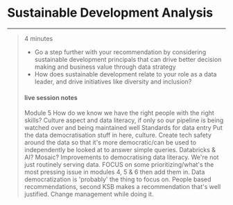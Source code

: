 # Sustainable Development Analysis

---
> 4 minutes
> * Go a step further with your recommendation by considering sustainable development principals that can drive better decision making and business value through data strategy
> * How does sustainable development relate to your role as a data leader, and drive initiatives like diversity and inclusion?
>
> #### live session notes
> Module 5 
> How do we know we have the right people with the right skills? 
> Culture aspect and data literacy, if only so our pipeline is being watched over and being maintained well
> Standards for data entry
> Put the data democratisation stuff in here, culture.
> Create tech safety around the data so that it's more democratic/can be used to independently be looked at to answer simple queries.
> Databricks & AI? Mosaic? Improvements to democratising data literacy. We're not just routinely serving data.
> FOCUS on some prioritizing/what's the most pressing issue in modules 4, 5 & 6 then add them in.
> Data democratization is 'probably' the thing to focus on. 
> People based recommendations, second KSB makes a recommendation that's well justified. Change management while doing it.
> 
